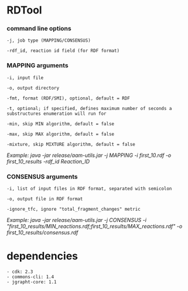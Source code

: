 # RDTool

### command line options

    -j, job type (MAPPING/CONSENSUS)
    
    -rdf_id, reaction id field (for RDF format)

### MAPPING arguments
	
	-i, input file
    
    -o, output directory
    
    -fmt, format (RDF/SMI), optional, default = RDF
    
    -t, optional; if specified, defines maximum number of seconds a substructures enumeration will run for
    
    -min, skip MIN algorithm, default = false
    
    -max, skip MAX algorithm, default = false
    
    -mixture, skip MIXTURE algorithm, default = false

*Example: java -jar release/aam-utils.jar -j MAPPING -i first_10.rdf -o first_10_results -rdf_id Reaction_ID*

### CONSENSUS arguments

    -i, list of input files in RDF format, separated with semicolon
    
    -o, output file in RDF format
    
    -ignore_tfc, ignore "total_fragment_changes" metric

*Example: java -jar release/aam-utils.jar -j CONSENSUS -i "first_10_results/MIN_reactions.rdf;first_10_results/MAX_reactions.rdf" -o first_10_results/consensus.rdf*

# dependencies
	- cdk: 2.3
	- commons-cli: 1.4
	- jgrapht-core: 1.1
